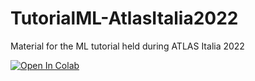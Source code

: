 # TutorialML-AtlasItalia2022
Material for the ML tutorial held during ATLAS Italia 2022

[![Open In Colab](https://colab.research.google.com/assets/colab-badge.svg)](https://colab.research.google.com/github/wiso/TutorialML-AtlasItalia2022/blob/master/1.0-ImageClassification.ipynb)

